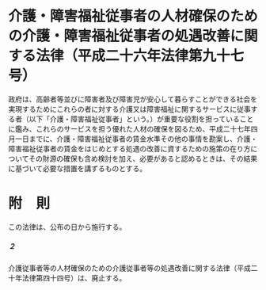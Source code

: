 # 介護・障害福祉従事者の人材確保のための介護・障害福祉従事者の処遇改善に関する法律（平成二十六年法律第九十七号）
政府は、高齢者等並びに障害者及び障害児が安心して暮らすことができる社会を実現するためにこれらの者に対する介護又は障害福祉に関するサービスに従事する者（以下「介護・障害福祉従事者」という。）が重要な役割を担っていることに鑑み、これらのサービスを担う優れた人材の確保を図るため、平成二十七年四月一日までに、介護・障害福祉従事者の賃金水準その他の事情を勘案し、介護・障害福祉従事者の賃金をはじめとする処遇の改善に資するための施策の在り方についてその財源の確保も含め検討を加え、必要があると認めるときは、その結果に基づいて必要な措置を講ずるものとする。
# 附　則
この法律は、公布の日から施行する。
##### ２
介護従事者等の人材確保のための介護従事者等の処遇改善に関する法律（平成二十年法律第四十四号）は、廃止する。
